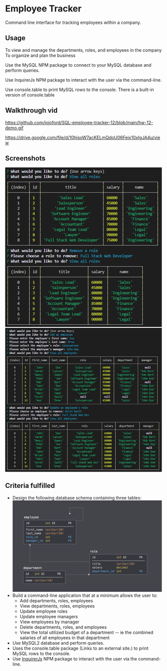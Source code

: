 # Employee Tracker
 Command line interface for tracking employees within a company.


## Usage 
To view and manage the departments, roles, and employees in the company
To organize and plan the business

Use the MySQL NPM package to connect to your MySQL database and perform queries.

Use InquirerJs NPM package to interact with the user via the command-line.

Use console.table to print MySQL rows to the console. There is a built-in version of console.table
## Walkthrough vid
https://github.com/jojoford/SQL-employee-tracker-12/blob/main/hw-12-demo.gif

https://drive.google.com/file/d/10hisoW7acKELmQdoU06Feix10xIgJA4u/view

## Screenshots  
![Employee Tracker Screenshot](assets/employee_tracker_screenshot_1.JPG) 
![Employee Tracker Screenshot](assets/employee_tracker_screenshot_2.JPG) 

## Criteria fulfilled 
* Design the following database schema containing three tables:
![Database Schema](assets/schema.png)    
* Build a command-line application that at a minimum allows the user to:
  * Add departments, roles, employees
  * View departments, roles, employees
  * Update employee roles
  * Update employee managers
  * View employees by manager
  * Delete departments, roles, and employees
  * View the total utilized budget of a department -- ie the combined salaries of all employees in that department
* Use MySQL2 database and perform queries.
* Uses the console.table package (Links to an external site.) to print MySQL rows to the console.
* Use [InquirerJs](https://www.npmjs.com/package/inquirer/v/0.2.3) NPM package to interact with the user via the command-line.
 

